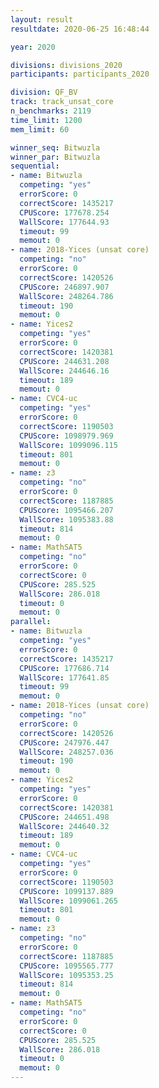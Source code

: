```yaml
---
layout: result
resultdate: 2020-06-25 16:48:44

year: 2020

divisions: divisions_2020
participants: participants_2020

division: QF_BV
track: track_unsat_core
n_benchmarks: 2119
time_limit: 1200
mem_limit: 60

winner_seq: Bitwuzla
winner_par: Bitwuzla
sequential:
- name: Bitwuzla
  competing: "yes"
  errorScore: 0
  correctScore: 1435217
  CPUScore: 177678.254
  WallScore: 177644.93
  timeout: 99
  memout: 0
- name: 2018-Yices (unsat core)
  competing: "no"
  errorScore: 0
  correctScore: 1420526
  CPUScore: 246897.907
  WallScore: 248264.786
  timeout: 190
  memout: 0
- name: Yices2
  competing: "yes"
  errorScore: 0
  correctScore: 1420381
  CPUScore: 244631.208
  WallScore: 244646.16
  timeout: 189
  memout: 0
- name: CVC4-uc
  competing: "yes"
  errorScore: 0
  correctScore: 1190503
  CPUScore: 1098979.969
  WallScore: 1099096.115
  timeout: 801
  memout: 0
- name: z3
  competing: "no"
  errorScore: 0
  correctScore: 1187885
  CPUScore: 1095466.207
  WallScore: 1095383.88
  timeout: 814
  memout: 0
- name: MathSAT5
  competing: "no"
  errorScore: 0
  correctScore: 0
  CPUScore: 285.525
  WallScore: 286.018
  timeout: 0
  memout: 0
parallel:
- name: Bitwuzla
  competing: "yes"
  errorScore: 0
  correctScore: 1435217
  CPUScore: 177686.714
  WallScore: 177641.85
  timeout: 99
  memout: 0
- name: 2018-Yices (unsat core)
  competing: "no"
  errorScore: 0
  correctScore: 1420526
  CPUScore: 247976.447
  WallScore: 248257.036
  timeout: 190
  memout: 0
- name: Yices2
  competing: "yes"
  errorScore: 0
  correctScore: 1420381
  CPUScore: 244651.498
  WallScore: 244640.32
  timeout: 189
  memout: 0
- name: CVC4-uc
  competing: "yes"
  errorScore: 0
  correctScore: 1190503
  CPUScore: 1099137.889
  WallScore: 1099061.265
  timeout: 801
  memout: 0
- name: z3
  competing: "no"
  errorScore: 0
  correctScore: 1187885
  CPUScore: 1095565.777
  WallScore: 1095353.25
  timeout: 814
  memout: 0
- name: MathSAT5
  competing: "no"
  errorScore: 0
  correctScore: 0
  CPUScore: 285.525
  WallScore: 286.018
  timeout: 0
  memout: 0
---
```

